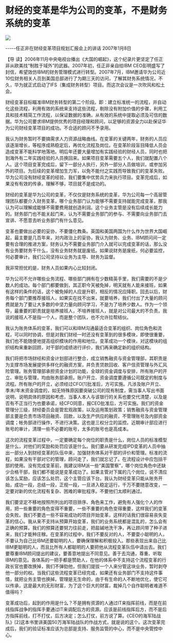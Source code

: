 # 财经的变革是华为公司的变革，不是财务系统的变革
<img class="pv" src="https://api.visitor.plantree.me/visitor-badge/pv?namespace=plantree.me&key=renzhengfei-speeches/财经的变革是华为公司的变革不是财务系统的变革.md">



-----任正非在财经变革项目规划汇报会上的讲话
2007年1月8日



【导  读】2006年11月中央电视台播出《大国的崛起》，这个纪录片更坚定了任正非从欧美找“制胜于域外”的武器。2007年初，任正非亲自给IBM CEO彭明盛写了封信，希望效仿IBM的财务管理模式进行转型。2007年7月，IBM邀请华为公司近10位财务相关人员到美国总部进行了为期三天的访问，了解其财务系统情况，不久，华为就正式启动了IFS（集成财务转型）项目。而这次会议是一次吹风和松土会。

财经变革目标瞄准IBM财务转型的第二个阶段。即：建立标准统一的流程，并自动化这些流程，利用有效的系统来支持这些流程，剔除没有附加价值的步骤，利用工具和技术精简工作流程，以保证数据的准确，从有效的系统中提取必须及可信的数据。华为公司要求IBM提供优秀的项目经理和顾问，以足够的资源全力以赴保证华为公司财经变革项目的成功。不合适的顾问不予录用。

我认为财务暂时不要搞需求人力资源战略曲线。在变革的关键两年，财务的人员应该逐渐增长，等程序成熟稳定后，再优化流程及岗位。在变革阶段盲目降低人员会造成变革不能科学地落地。明后年还要大量增加有实践经验的财经人员，同时也把到海外有二年实践经验的人员换回来。如果项目变革需要五个人，我们就配置八个人。这个项目变革完成后，留下一部分人执行，另外一部分人员做培训，或参加另外的项目。为后续的变革增加生力军，以免不能付之实践而导致我们的变革失败。华为公司没有财经变革的经验，我们要集中优势兵力来执行项目。变革完成后，如果没有有效的传承，理解不够，项目就不是成功的。

财经的变革是华为公司的变革，不仅仅是财务系统的变革，华为公司每一个高层管理团队都要介入财务变革，哪个业务部门认为能够不需要支持就能完成变革，那我认为可以理解成能够不需要费用就创造利润。这个业务主管是没有后续成长能力的。财务部门也不能关起门来，认为不需要业务部门的参与、不需要向业务部门去宣讲、不愿意去听业务部门有什么意见。

变革也要做出必要的妥协，不要僵化教条。英国和美国两国为什么作为世界大国崛起，最主要是几百年来，对内政治上的妥协，我认为财务、业务、IBM顾问间一定要有合理的推进方案，财务认为不需要业务部门介入就可以完成变革的话，那么没有业务要财务干什么，没有业务财务就是废纸。如果说财务是废纸，何必要监控，何必要审计。我们公司坚持以业务为主导、财务为监督。

我非常担忧的是，财务人员如果内心比较封闭。

华为公司不允许哪些业务流程、哪些部门拥有在少数精英手里，我们需要的不是少数人的成功。每个部门都要做到，其正职今天被免掉，明天就有人能来接班，如果有这样的条件的话，这个被免掉的人应是升职，相反的情况应降职。回去以后，财务每个部门要推荐接班人，如果实在找不出来，就要培养，我们付出了大量的顾问费就是为了要让大多数的中坚力量向顾问学习，不是为了培养少数人。作为一个领导，最重要的职责就是培养接班人，不培养接班人，就是对公司最大的不负责。我说的接班人不是指一个人，而是整个团队，也不允许拉帮结伙。

我认为账务体系的变革，我们可以和IBM沟通最适合变革的组织、岗位角色和流程，可以同时协调，但是对我们财经一时还没有变革到的很多模块，即使很重要，我们也不能随便地提高组织模块的作用和地位。变革成功一个模块，对这模块的组织结构来重新回顾，对干部的成绩进行评价，我们再来确定新的组织结构。

我们将把市场财经和资金计划部进行整合，成立销售融资与资金管理部，其职责是为支撑市场发展提供多样化的融资方案，并负责贷款回收、客户信资管理与外汇风险管理。账务管理部承担资金计划的功能，全球的资金调度与安排，所有账户的开立、审批与管理，均由账务部承担。账户开立、资金调度要遵循公司既定的制度与流程。所有账户的开立，必须经过CFO[1]批准后，方可实施。凡涉及账户开立、季末/年末资金调度的，如无特殊原因要突破公司的现有制度，需当事人写出书面说明，说明具体的原因和考虑，当事人本人与该银行的关系也要交代清楚，以及是否有不正当行为也要承诺，经CFO同意，报CEO批准后，方可实施。我们的资金管理分三级，财经委员会是管宏观政策，以及运用策划政策；销售融资与资金管理部主要是负责市场项目融资、回款，以及生产供应的融资，不管理账号及内部资金调度；帐务部进行操作，不进行决策。这也是三权分立的监控。近期审计部应进行账号的审计，清理一些不必要的账号，太多的账号也是高成本。

这次的流程变革过程中，一定要确定每个岗位的职责是什么，岗位人员的标准模型是什么，对他们的奖励和处罚应该是什么。我们要从研发完成IPD变革的人员中抽出一部分人到财经变革的队伍中来，加强财务体系对干部的评价和管理。标准的流程，如果没有干部对它的管理，顾问走了，我们就忘记了。在流程设计中应包括干部的使用。没有完成变革前，我建议IBM派一些“美国警察”，哪个岗位角色中还缺少合格干部，我们都不能说是变革成功了。如果主管对下属的几个岗位，说不清应该怎么奖励，应该怎么处罚，这个主管应该下台。我认为财经变革只能从账务开始，成功一段，总结一段，正规一段，一旦进入稳定运行，千万不要随意改变，一定要对新的优化流程有复杂、困难的审批程序。不要他们太顺利通过。

我们要坚定不移地按照所列出的项目排序、角色来工作，避免有人强化个人的作用，把一些重要的角色变得不重要，一些不重要的角色变得重要，这样我们的变革会失败。我们不要选一些不容易成功的项目开始变革，这样的话我们很容易丧失变革的信心。我从来不支持从预算开始变革，我们的业务系统都是混乱的，怎么会有正确的预算。我们的预算还要努力往前走，把盐碱地洗干净，再让顾问带了种子进来，我们才能种庄稼。在变革的过程中，我们不要反对的人，不要耍小聪明的人，不要认为自己比IBM还要聪明的人，要确保理解和积极投入。那些表现出来自己比IBM更聪明的人，而且比所有人都聪明的人要把他从流程变革队伍中请出去。我们要尊重IBM顾问提出的建议，要善意地提出不同意见。善于去沟通，尊重、听取IBM的意见。各体系的一把手都是赞助人，在他的体系中不支持这个流程变革的行政长官也要改换掉，我们不弹劾他，但我们提拔一个人来分管这块业务，暂时剥夺他一部分的权。当我们这些流程变革已经完成，如果还有业务部门不支持这件事情，就把业务主管也换掉。管理是无生命的，由于有生命的人不断地优化，使它可以传承，这是最大的无形财富，为了这个巨大的财富，裁掉几个自作聪明者难道不值得吗？

变革成功后，起到的作用是什么？不是拥有资源的人通过IT来指挥前线，而是在前线指挥战争的指挥手要通过IT来调配后方的资源。应该是前线指挥后方，而不是后方指挥前线，打不打仗，后方决定；怎么打仗，前方说了算。《CEO的海军陆战队》[2]这本书里讲美国50万海军陆战队的作战方式，就是说的这个。这次变革完成后，我们的验证标准应该为总部是支持、服务监管的中心，而不是中央管控中心。
